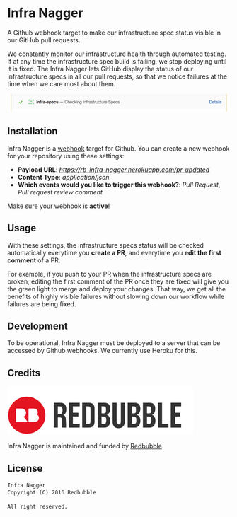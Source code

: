 Infra Nagger
============

A Github webhook target to make our infrastructure spec status visible in our GitHub pull requests.

We constantly monitor our infrastructure health through automated testing. If at any time the infrastructure spec build is failing, we stop deploying until it is fixed. The Infra Nagger lets GitHub display the status of our infrastructure specs in all our pull requests, so that we notice failures at the time when we care most about them.

![](doc/illustration.png)

Installation
------------

Infra Nagger is a [webhook][webhooks] target for Github. You can create a new webhook for your repository using these settings:

- **Payload URL**: _https://rb-infra-nagger.herokuapp.com/pr-updated_
- **Content Type**: _application/json_
- **Which events would you like to trigger this webhook?**: _Pull Request_, _Pull request review comment_

Make sure your webhook is **active**!

Usage
-----

With these settings, the infrastructure specs status will be checked automatically everytime you **create a PR**, and everytime you **edit the first comment** of a PR.

For example, if you push to your PR when the infrastructure specs are broken, editing the first comment of the PR once they are fixed will give you the green light to merge and deploy your changes. That way, we get all the benefits of highly visible failures without slowing down our workflow while failures are being fixed.

  [webhooks]: https://developer.github.com/webhooks

Development
-----------

To be operational, Infra Nagger must be deployed to a server that can be accessed by Github webhooks. We currently use Heroku for this.

Credits
-------

[![](doc/redbubble.png)][redbubble]

Infra Nagger is maintained and funded by [Redbubble][redbubble].

  [redbubble]: https://www.redbubble.com

License
-------

    Infra Nagger
    Copyright (C) 2016 Redbubble

    All right reserved.
